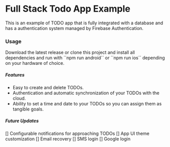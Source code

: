 # Full Stack Todo App Example
This is an example of TODO app that is fully integrated with a database and has a authentication system managed by Firebase Authentication.

### Usage
Download the latest release or clone this project and install all dependencies and run with ´´npm run android´´ or ´´npm run ios´´ depending on your hardware of choice.

##### Features
- Easy to create and delete TODOs.
- Authentication and automatic synchronization of your TODOs with the cloud.
- Ability to set a time and date to your TODOs so you can assign them as tangible goals.

##### Future Updates
[] Configurable notifications for approaching TODOs
[] App UI theme customization
[] Email recovery
[] SMS login
[] Google login